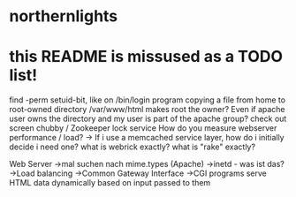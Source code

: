 # northernlights
# this README is missused as a TODO list!

find -perm setuid-bit, like on /bin/login program
copying a file from home to root-owned directory /var/www/html makes root the owner? Even if apache user owns the directory and my user is part of the apache group?
check out screen
chubby / Zookeeper lock service
How do you measure webserver performance / load? 
-> If i use a memcached service layer, how do i initially decide i need one?
what is webrick exactly?
what is "rake" exactly?

Web Server
->mal suchen nach mime.types (Apache)
->inetd - was ist das?
->Load balancing
->Common Gateway Interface
->CGI programs serve HTML data dynamically based on input passed to them

